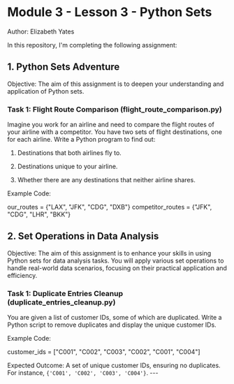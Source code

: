 # Module 3 - Lesson 3 - Python Sets
Author: Elizabeth Yates

In this repository, I'm completing the following assignment: 

## 1. Python Sets Adventure

Objective: The aim of this assignment is to deepen your understanding and application of Python sets.

### Task 1: Flight Route Comparison (flight_route_comparison.py)

Imagine you work for an airline and need to compare the flight routes of your airline with a competitor. You have two sets of flight destinations, one for each airline. Write a Python program to find out:

1. Destinations that both airlines fly to.

2. Destinations unique to your airline.

3. Whether there are any destinations that neither airline shares.

Example Code:

our_routes = {"LAX", "JFK", "CDG", "DXB"}
competitor_routes = {"JFK", "CDG", "LHR", "BKK"}

## 2. Set Operations in Data Analysis
Objective: The aim of this assignment is to enhance your skills in using Python sets for data analysis tasks. You will apply various set operations to handle real-world data scenarios, focusing on their practical application and efficiency.

### Task 1: Duplicate Entries Cleanup (duplicate_entries_cleanup.py)

You are given a list of customer IDs, some of which are duplicated. Write a Python script to remove duplicates and display the unique customer IDs.

Example Code:

customer_ids = ["C001", "C002", "C003", "C002", "C001", "C004"]

Expected Outcome: 
A set of unique customer IDs, ensuring no duplicates. 
For instance, `{'C001', 'C002', 'C003', 'C004'}`. ---